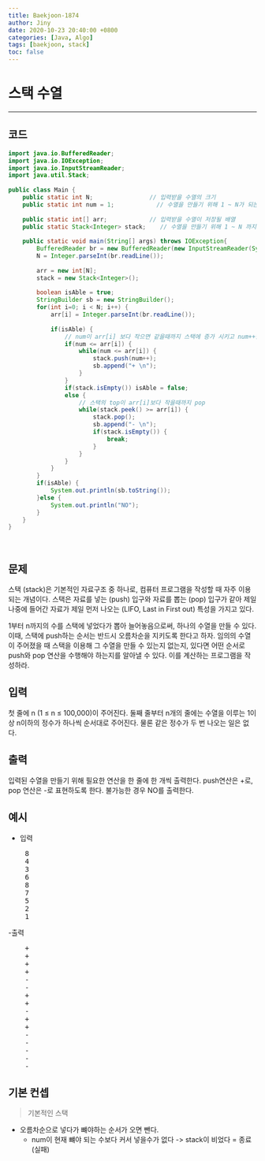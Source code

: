 ```yaml
---
title: Baekjoon-1874
author: Jiny
date: 2020-10-23 20:40:00 +0800
categories: [Java, Algo]
tags: [baekjoon, stack]
toc: false
---
```


# **스택 수열**
---
## **코드**
```java
import java.io.BufferedReader;
import java.io.IOException;
import java.io.InputStreamReader;
import java.util.Stack;
 
public class Main {
    public static int N;                // 입력받을 수열의 크기
    public static int num = 1;            // 수열을 만들기 위해 1 ~ N가 되는 수
    
    public static int[] arr;            // 입력받을 수열이 저장될 배열
    public static Stack<Integer> stack;    // 수열을 만들기 위해 1 ~ N 까지의 수가 저장될 스택
    
    public static void main(String[] args) throws IOException{
        BufferedReader br = new BufferedReader(new InputStreamReader(System.in));
        N = Integer.parseInt(br.readLine());
        
        arr = new int[N];
        stack = new Stack<Integer>();
        
        boolean isAble = true;
        StringBuilder sb = new StringBuilder();
        for(int i=0; i < N; i++) {
            arr[i] = Integer.parseInt(br.readLine());
            
            if(isAble) {
                // num이 arr[i] 보다 작으면 같을때까지 스택에 증가 시키고 num++한다.
                if(num <= arr[i]) {
                    while(num <= arr[i]) {
                        stack.push(num++);
                        sb.append("+ \n");
                    }
                }
                if(stack.isEmpty()) isAble = false;
                else {
                    // 스택의 top이 arr[i]보다 작을때까지 pop 
                    while(stack.peek() >= arr[i]) {
                        stack.pop();
                        sb.append("- \n");
                        if(stack.isEmpty()) {
                            break;
                        }
                    }
                }
            }
        }
        if(isAble) {
            System.out.println(sb.toString());
        }else {
            System.out.println("NO");
        }
    }
}
```   
<br/>


## **문제**

스택 (stack)은 기본적인 자료구조 중 하나로, 컴퓨터 프로그램을 작성할 때 자주 이용되는 개념이다. 스택은 자료를 넣는 (push) 입구와 자료를 뽑는 (pop) 입구가 같아 제일 나중에 들어간 자료가 제일 먼저 나오는 (LIFO, Last in First out) 특성을 가지고 있다.


1부터 n까지의 수를 스택에 넣었다가 뽑아 늘어놓음으로써, 하나의 수열을 만들 수 있다. 이때, 스택에 push하는 순서는 반드시 오름차순을 지키도록 한다고 하자. 임의의 수열이 주어졌을 때 스택을 이용해 그 수열을 만들 수 있는지 없는지, 있다면 어떤 순서로 push와 pop 연산을 수행해야 하는지를 알아낼 수 있다. 이를 계산하는 프로그램을 작성하라.


## **입력**

첫 줄에 n (1 ≤ n ≤ 100,000)이 주어진다. 둘째 줄부터 n개의 줄에는 수열을 이루는 1이상 n이하의 정수가 하나씩 순서대로 주어진다. 물론 같은 정수가 두 번 나오는 일은 없다.

## **출력**

입력된 수열을 만들기 위해 필요한 연산을 한 줄에 한 개씩 출력한다. push연산은 +로, pop 연산은 -로 표현하도록 한다. 불가능한 경우 NO를 출력한다.

## **예시**

- 입력

<pre>
    8
    4
    3
    6
    8
    7
    5
    2
    1
</pre>

-출력

<pre>
    +
    +
    +
    +
    -
    -
    +
    +
    -
    +
    +
    -
    -
    -
    -
    -
</pre>

## **기본 컨셉**

> 기본적인 스택

- 오름차순으로 넣다가 뺴야하는 순서가 오면 뺀다.
    - num이 현재 뺴야 되는 수보다 커서 넣을수가 없다 -> stack이 비었다 = 종료(실패)